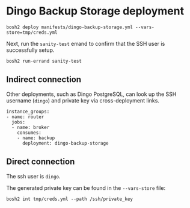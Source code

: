 # Dingo Backup Storage deployment

```
bosh2 deploy manifests/dingo-backup-storage.yml --vars-store=tmp/creds.yml
```

Next, run the `sanity-test` errand to confirm that the SSH user is successfully setup.

```
bosh2 run-errand sanity-test
```

## Indirect connection

Other deployments, such as Dingo PostgreSQL, can look up the SSH username (`dingo`) and private key via cross-deployment links.

```
instance_groups:
- name: router
  jobs:
  - name: broker
    consumes:
    - name: backup
      deployment: dingo-backup-storage
```

## Direct connection

The ssh user is `dingo`.

The generated private key can be found in the `--vars-store` file:

```
bosh2 int tmp/creds.yml --path /ssh/private_key
```
